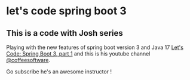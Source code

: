 # let's code spring boot 3

## This is a code with Josh series
Playing with the new features of spring boot version 3 and Java 17 
[Let's Code: Spring Boot 3, part 1](https://www.youtube.com/watch?v=lbNH1bwWPDk&list=PL_HF_bzvfUwZhltALXurnWVj45N3p8E4l&index=10)
and this is his youtube channel
[@coffeesoftware](https://www.youtube.com/@coffeesoftware).

Go subscribe he's an awesome instructor !
